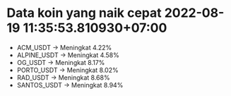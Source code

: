 # Data koin yang naik cepat 2022-08-19 11:35:53.810930+07:00

* ACM_USDT -> Meningkat 4.22%
* ALPINE_USDT -> Meningkat 4.58%
* OG_USDT -> Meningkat 8.17%
* PORTO_USDT -> Meningkat 8.02%
* RAD_USDT -> Meningkat 8.68%
* SANTOS_USDT -> Meningkat 8.94%
